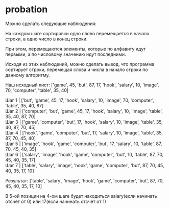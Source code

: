 # probation

Можно сделать следующие наблюдения:

На каждом шаге сортировки одно слово перемещается в начало строки, а одно число в конец строки.

При этом, перемещаются элементы, которые по алфавиту идут первыми, а по числовому значению идут последними.

Исходя из этих наблюдений, можно сделать вывод, что программа сортирует строки, перемещая слова и числа в начало строки по данному алгоритму.

Наш исходный лист: ['game', 45, 'but', 87, 17, 'hook', 'salary', 10, 'image', 70, 'computer', 'table', 35, 40]

Шаг 1 | ['but', 'game', 45, 17, 'hook', 'salary', 10, 'image', 70, 'computer', 'table', 35, 40, 87]<br>
Шаг 2 | ['computer', 'but', 'game', 45, 17, 'hook', 'salary', 10, 'image', 'table', 35, 40, 87, 70]<br>
Шаг 3 | ['game', 'computer', 'but', 17, 'hook', 'salary', 10, 'image', 'table', 35, 40, 87, 70, 45]<br>
Шаг 4 | ['hook', 'game', 'computer', 'but', 17, 'salary', 10, 'image', 'table', 35, 87, 70, 45, 40]<br>
Шаг 5 | ['image', 'hook', 'game', 'computer', 'but', 17, 'salary', 10, 'table', 87, 70, 45, 40, 35]<br>
Шаг 6 | ['salary', 'image', 'hook', 'game', 'computer', 'but', 10, 'table', 87, 70, 45, 40, 35, 17]<br>
Шаг 7 | ['table', 'salary', 'image', 'hook', 'game', 'computer', 'but', 87, 70, 45, 40, 35, 17, 10]<br>

Результат: ['table', 'salary', 'image', 'hook', 'game', 'computer', 'but', 87, 70, 45, 40, 35, 17, 10]

В 5-ой позиции на 4-ом шаге будет находиться salary(если начинать отсчёт от 0) или 17(если начинать отсчёт от 1)
